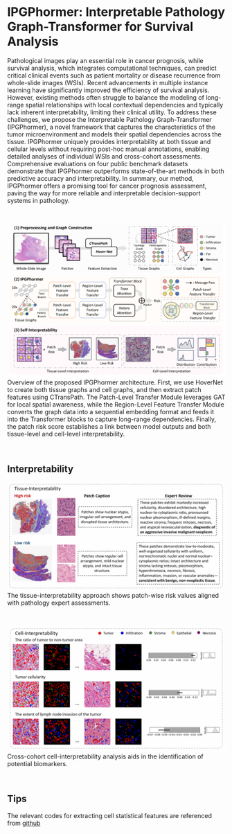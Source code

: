 # IPGPhormer: Interpretable Pathology Graph-Transformer for Survival Analysis
Pathological images play an essential role in cancer prognosis, while survival analysis, which integrates computational techniques, can predict critical clinical events such as patient mortality or disease recurrence from whole-slide images (WSIs). 
Recent advancements in multiple instance learning have significantly improved the efficiency of survival analysis. However, existing methods often struggle to balance the modeling of long-range spatial relationships with local contextual dependencies and typically lack inherent interpretability, limiting their clinical utility.
To address these challenges, we propose the Interpretable Pathology Graph-Transformer (IPGPhormer), a novel framework that captures the characteristics of the tumor microenvironment and models their spatial dependencies across the tissue. IPGPhormer uniquely provides interpretability at both tissue and cellular levels without requiring post-hoc manual annotations, enabling detailed analyses of individual WSIs and cross-cohort assessments. 
Comprehensive evaluations on four public benchmark datasets demonstrate that IPGPhormer outperforms state-of-the-art methods in both predictive accuracy and interpretability. In summary, our method, IPGPhormer
offers a promising tool for cancer prognosis assessment, paving the way for more reliable and interpretable decision-support systems in pathology.

&nbsp;

![image](https://github.com/35tang/IPGPhormer/blob/main/framework.png)
Overview of the proposed IPGPhormer architecture. 
First, we use HoverNet to create both tissue graphs and cell graphs, and then extract patch features using CTransPath.
The Patch-Level Transfer Module leverages GAT for local spatial awareness, while the Region-Level Feature Transfer Module converts the graph data into a sequential embedding format and feeds it into the Transformer blocks to capture long-range dependencies. 
Finally, the patch risk score establishes a link between model outputs and both tissue-level and cell-level interpretability.

&nbsp;

## Interpretability
![image](https://github.com/35tang/IPGPhormer/blob/main/tissue.png)
The tissue-interpretability approach shows patch-wise risk values aligned with pathology expert assessments.

&nbsp;

![image](https://github.com/35tang/IPGPhormer/blob/main/cell.png)
Cross-cohort cell-interpretability analysis aids in the identification of potential biomarkers.

&nbsp;

## Tips
The relevant codes for extracting cell statistical features are referenced from [github](https://github.com/bmi-imaginelab/SI-MIL)

